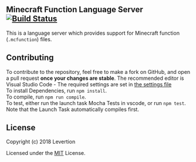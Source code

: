 ## Minecraft Function Language Server  [![Build Status](https://travis-ci.org/Levertion/mcfunction-langserver.svg?branch=master)](https://travis-ci.org/Levertion/mcfunction-langserver)
This is a language server which provides support for Minecraft function (`.mcfunction`) files.

## Contributing
To contribute to the repository, feel free to make a fork on GitHub, and open a pull request **once your changes are stable**.
The recommended editor is Visual Studio Code - The required settings are set in [the settings file](.vscode/settings.json)   
To install Dependencies, run `npm install`.  
To compile, run `npm run compile`.  
To test, either run the launch task Mocha Tests in vscode, or run `npm test`. Note that the Launch Task automatically compiles first.

## License  
Copyright (c) 2018 Levertion  

Licensed under the [MIT](LICENSE) License.